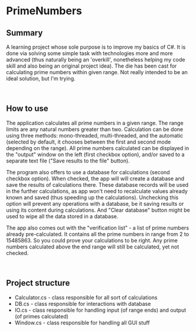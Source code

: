 # PrimeNumbers
## Summary
A learning project whose sole purpose is to improve my basics of C#. It is done via solving some simple task with technologies more and more advanced (thus naturally being an 'overkill', nonetheless helping my code skill and also being an original project idea). The die has been cast for calculating prime numbers within given range. Not really intended to be an ideal solution, but I'm trying.

</br>

## How to use
The application calculates all prime numbers in a given range. The range limits are any natural numbers greater than two. Calculation can be done using three methods: mono-threaded, multi-threaded, and the automatic (selected by default, it chooses between the first and second mode depending on the range). All prime numbers calculated can be displayed in the "output" window on the left (first checkbox option), and/or saved to a separate text file ("Save results to the file" button). 

The program also offers to use a database for calculations (second checkbox option). When checked, the app will will create a database and save the results of calculations there. These database records will be used in the further calculations, as app won't need to recalculate values already known and saved (thus speeding up the calculations). Unchecking this option will prevent any operations with a database, be it saving results or using its content during calculations. And "Clear database" button might be used to wipe all the data stored in a database.

The app also comes out with the "verification list" - a list of prime numbers already pre-calculated. It contains all the prime numbers in range from 2 to 15485863. So you could prove your calculations to be right. Any prime numbers calculated above the end range will still be calculated, yet not checked.

</br>

## Project structure
* Calculator.cs - class responsible for all sort of calculations
* DB.cs - class responsible for interactions with database
* IO.cs - class responsible for handling input (of range ends) and output (of primes calculated)
* Window.cs - class responsible for handling all GUI stuff
